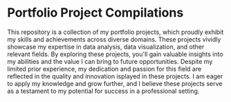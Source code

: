 # Portfolio Project Compilations

This repository is a collection of my portfolio projects, which proudly exhibit my skills and achievements across diverse domains. 
These projects vividly showcase my expertise in data analysis, data visualization, and other relevant fields. 
By exploring these projects, you'll gain valuable insights into my abilities and the value I can bring to future opportunities. 
Despite my limited prior experience, my dedication and passion for this field are reflected in the quality and innovation
isplayed in these projects. I am eager to apply my knowledge and grow further, and I believe these 
projects serve as a testament to my potential for success in a professional setting.
